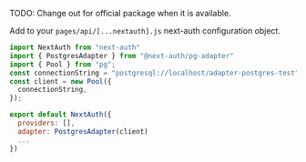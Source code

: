 TODO: Change out for official package when it is available.

Add to your `pages/api/[...nextauth].js` next-auth configuration object.

```js
import NextAuth from "next-auth"
import { PostgresAdapter } from "@next-auth/pg-adapter"
import { Pool } from "pg";
const connectionString = "postgresql://localhost/adapter-postgres-test"
const client = new Pool({
  connectionString,
});

export default NextAuth({
  providers: [],
  adapter: PostgresAdapter(client)
  ...
})
```

